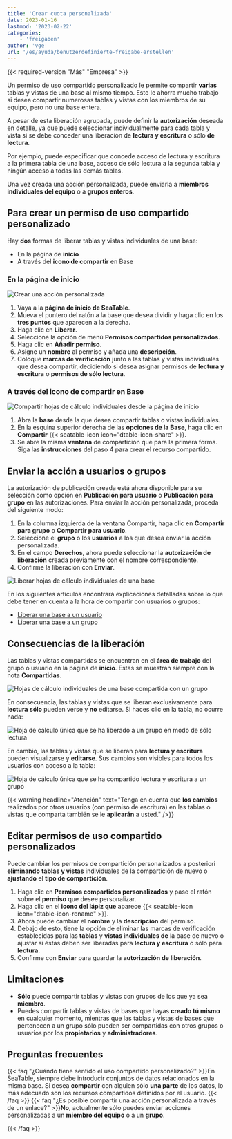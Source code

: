 ```yaml
---
title: 'Crear cuota personalizada'
date: 2023-01-16
lastmod: '2023-02-22'
categories:
    - 'freigaben'
author: 'vge'
url: '/es/ayuda/benutzerdefinierte-freigabe-erstellen'
---
```


{{< required-version "Más" "Empresa" >}}

Un permiso de uso compartido personalizado le permite compartir **varias** tablas y vistas de una base al mismo tiempo. Esto le ahorra mucho trabajo si desea compartir numerosas tablas y vistas con los miembros de su equipo, pero no una base entera.

A pesar de esta liberación agrupada, puede definir la **autorización** deseada en detalle, ya que puede seleccionar individualmente para cada tabla y vista si se debe conceder una liberación de **lectura y escritura** o sólo **de lectura**.

Por ejemplo, puede especificar que concede acceso de lectura y escritura a la primera tabla de una base, acceso de sólo lectura a la segunda tabla y ningún acceso a todas las demás tablas.

Una vez creada una acción personalizada, puede enviarla a **miembros individuales del equipo** o a **grupos enteros**.

## Para crear un permiso de uso compartido personalizado

Hay **dos** formas de liberar tablas y vistas individuales de una base:

- En la página de **inicio**
- A través del **icono de compartir** en Base

### En la página de inicio

![Crear una acción personalizada](images/Benutzerdefinierte-Freigabe-erstellen.gif)

1. Vaya a la **página de inicio de SeaTable**.
2. Mueva el puntero del ratón a la base que desea dividir y haga clic en los **tres puntos** que aparecen a la derecha.
3. Haga clic en **Liberar**.
4. Seleccione la opción de menú **Permisos compartidos personalizados**.
5. Haga clic en **Añadir permiso**.
6. Asigne un **nombre** al permiso y añada una **descripción**.
7. Coloque **marcas de verificación** junto a las tablas y vistas individuales que desea compartir, decidiendo si desea asignar permisos de **lectura y escritura** o **permisos de sólo lectura**.

### A través del icono de compartir en Base

![Compartir hojas de cálculo individuales desde la página de inicio](images/share-single-tablesheets-from-the-base-options.png)

1. Abra la **base** desde la que desea compartir tablas o vistas individuales.
2. En la esquina superior derecha de las **opciones de la Base**, haga clic en **Compartir** {{< seatable-icon icon="dtable-icon-share" >}}.
3. Se abre la misma **ventana** de compartición que para la primera forma. Siga las **instrucciones** del paso 4 para crear el recurso compartido.

## Enviar la acción a usuarios o grupos

La autorización de publicación creada está ahora disponible para su selección como opción en **Publicación para usuario** o **Publicación para grupo** en las autorizaciones. Para enviar la acción personalizada, proceda del siguiente modo:

1. En la columna izquierda de la ventana Compartir, haga clic en **Compartir para grupo** o **Compartir para usuario**.
2. Seleccione el **grupo** o los **usuarios** a los que desea enviar la acción personalizada.
3. En el campo **Derechos**, ahora puede seleccionar la **autorización de liberación** creada previamente con el nombre correspondiente.
4. Confirme la liberación con **Enviar**.

![Liberar hojas de cálculo individuales de una base](images/share-sinlge-table-sheets-to-a-group-1.gif)

En los siguientes artículos encontrará explicaciones detalladas sobre lo que debe tener en cuenta a la hora de compartir con usuarios o grupos:

- [Liberar una base a un usuario](https://seatable.io/es/docs/freigabelinks/anlegen-einer-benutzerfreigabe/)
- [Liberar una base a un grupo](https://seatable.io/es/docs/freigabelinks/freigabe-einer-base-an-eine-gruppe/)

## Consecuencias de la liberación

Las tablas y vistas compartidas se encuentran en el **área de trabajo** del grupo o usuario en la página de **inicio**. Estas se muestran siempre con la nota **Compartidas**.

![Hojas de cálculo individuales de una base compartida con un grupo](images/how-shared-single-table-sheets-are-marked.png)

En consecuencia, las tablas y vistas que se liberan exclusivamente para **lectura** **sólo** pueden verse y **no** editarse. Si haces clic en la tabla, no ocurre nada:

![Hoja de cálculo única que se ha liberado a un grupo en modo de sólo lectura](images/shared-table-pages-only-read.gif)

En cambio, las tablas y vistas que se liberan para **lectura y escritura** pueden visualizarse y **editarse**. Sus cambios son visibles para todos los usuarios con acceso a la tabla:

![Hoja de cálculo única que se ha compartido lectura y escritura a un grupo](images/shared-table-pages-read-and-write.gif)

{{< warning  headline="Atención"  text="Tenga en cuenta que **los cambios** realizados por otros usuarios (con permiso de escritura) en las tablas o vistas que comparta también se le **aplicarán** a usted." />}}

## Editar permisos de uso compartido personalizados

Puede cambiar los permisos de compartición personalizados a posteriori **eliminando** **tablas y vistas** individuales de la compartición de nuevo o **ajustando** el **tipo de compartición**.

1. Haga clic en **Permisos compartidos personalizados** y pase el ratón sobre el **permiso** que desee personalizar.
2. Haga clic en el **icono del lápiz que** aparece {{< seatable-icon icon="dtable-icon-rename" >}}.
3. Ahora puede cambiar el **nombre** y la **descripción** del permiso.
4. Debajo de esto, tiene la opción de eliminar las marcas de verificación establecidas para las **tablas** y **vistas individuales de** la base de nuevo o ajustar si éstas deben ser liberadas para **lectura y escritura** o sólo para **lectura**.
5. Confirme con **Enviar** para guardar la **autorización de liberación**.

## Limitaciones

- **Sólo** puede compartir tablas y vistas con grupos de los que ya sea **miembro**.
- Puedes compartir tablas y vistas de bases que hayas **creado tú mismo** en cualquier momento, mientras que las tablas y vistas de bases que pertenecen a un grupo sólo pueden ser compartidas con otros grupos o usuarios por los **propietarios** y **administradores**.

## Preguntas frecuentes

{{< faq "¿Cuándo tiene sentido el uso compartido personalizado?" >}}En SeaTable, siempre debe introducir conjuntos de datos relacionados en la misma base. Si desea **compartir** con alguien sólo **una parte** de los datos, lo más adecuado son los recursos compartidos definidos por el usuario.
{{< /faq >}}
{{< faq "¿Es posible compartir una acción personalizada a través de un enlace?" >}}**No**, actualmente sólo puedes enviar acciones personalizadas a un **miembro del equipo** o a un **grupo**.

{{< /faq >}}

